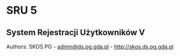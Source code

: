 # SRU 5
## System Rejestracji Użytkowników V
Authors: SKOS PG - admin@ds.pg.gda.pl - http://skos.ds.pg.gda.pl 
